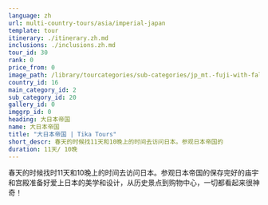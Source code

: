 ```yaml
---
language: zh
url: multi-country-tours/asia/imperial-japan
template: tour
itinerary: ./itinerary.zh.md
inclusions: ./inclusions.zh.md
tour_id: 30
rank: 0
price_from: 0
image_path: /library/tourcategories/sub-categories/jp_mt.-fuji-with-fall-colors-in-japan.400.600.jpg
country_id: 16
main_category_id: 2
sub_category_id: 20
gallery_id: 0
imggrp_id: 0
heading: 大日本帝国
name: 大日本帝国
title: "大日本帝国 | Tika Tours"
short_descr: 春天的时候找11天和10晚上的时间去访问日本。参观日本帝国的
duration: 11天/ 10晚
---
```


春天的时候找时11天和10晚上的时间去访问日本。参观日本帝国的保存完好的庙宇和宫殿准备好爱上日本的美学和设计，从历史景点到购物中心，一切都看起来很神奇！
